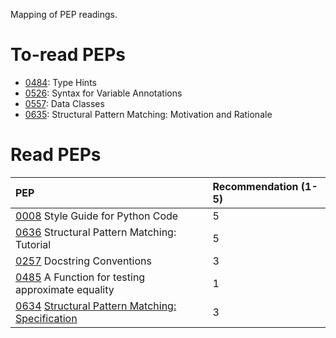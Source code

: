 Mapping of PEP readings.

# To-read PEPs
- [0484](https://peps.python.org/pep-0484/): Type Hints
- [0526](https://peps.python.org/pep-0526/): Syntax for Variable Annotations
- [0557](https://peps.python.org/pep-0557/): Data Classes
- [0635](https://peps.python.org/pep-0635/): Structural Pattern Matching: Motivation and Rationale

# Read PEPs
| PEP   | Recommendation (1-5) |
| :--- | :--- |
| [0008](https://peps.python.org/pep-0008/) Style Guide for Python Code | 5 |
| [0636](https://peps.python.org/pep-0636/) Structural Pattern Matching: Tutorial | 5 |
| [0257](https://peps.python.org/pep-0257/) Docstring Conventions | 3 |
| [0485](https://peps.python.org/pep-0485/) A Function for testing approximate equality | 1 |
| [0634](https://peps.python.org/pep-0634/) [Structural Pattern Matching: Specification](https://docs.python.org/3/reference/compound_stmts.html#match) | 3 |
